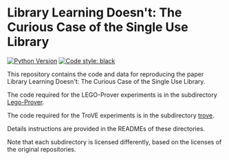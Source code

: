 # Library Learning Doesn't: The Curious Case of the Single Use Library

[![Python Version](https://img.shields.io/badge/Python-3.10.12-blue.svg)](https://github.com/wiio12/LEGO-Prover)
[![Code style: black](https://img.shields.io/badge/code%20style-black-000000.svg)](https://github.com/psf/black)

This repository contains the code and data for reproducing the paper Library Learning Doesn't: The Curious Case of the Single Use Library.

The code required for the LEGO-Prover experiments is in the subdirectory [Lego-Prover](Lego-Prover).

The code required for the TroVE experiments is in the subdirectory [trove](trove).

Details instructions are provided in the READMEs of these directories.

Note that each subdirectory is licensed differently, based on the licenses of the original repositories.
